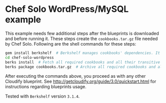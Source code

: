 Chef Solo WordPress/MySQL example
=================================

This example needs few additional steps after the blueprints is downloaded and before running it. These steps create the `cookbooks.tar.gz` file needed by Chef Solo. Following are the shell commands for these steps:

```bash
gem install berkshelf  # Berkshelf manages cookbooks' dependencies. It processes `Berksfile`.
cd chef-solo-wordpress
berks install  # Fetch all required cookbooks and all their transitive dependencies.
berks package cookbooks.tar.gz  # Archive all required cookbooks and all their transitive dependencies.
```

After executing the commands above, you proceed as with any other Cloudify blueprint. See http://getcloudify.org/guide/3.0/quickstart.html for instructions regarding blueprints usage.

Tested with `Berkshelf` version `3.1.4`.
